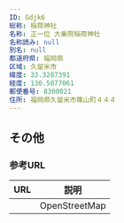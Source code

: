 ```yaml
---
ID: Gdjk6
総称: 稲荷神社
名称: 正一位 大乗院稲荷神社
名称読み: null
別名: null
都道府県: 福岡県
区域: 久留米市
緯度: 33.3287391
経度: 130.5077061
郵便番号: 8300021
住所: 福岡県久留米市篠山町４４４
---
```


## その他

### 参考URL

| URL | 説明          |
| --- | ------------- |
|     | OpenStreetMap |
